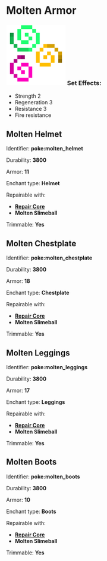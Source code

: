 # Molten Armor

### <img src="https://github.com/ItsMePok/PFE/blob/wikiAssets/MiscIcons/effect_particles.png?raw=true" alt="" data-size="line"> Set Effects:

* Strength 2
* Regeneration 3
* Resistance 3
* Fire resistance

## Molten Helmet

Identifier: **poke:molten\_helmet**

Durability: **3800**

Armor: **11**

Enchant type: **Helmet**

Repairable with:

* [**Repair Core**](https://pfewiki.gitbook.io/home/items/cores/repair-core)
* **Molten Slimeball**

Trimmable: **Yes**

## Molten Chestplate

Identifier: **poke:molten\_chestplate**

Durability: **3800**

Armor: **18**

Enchant type: **Chestplate**

Repairable with:

* [**Repair Core**](https://pfewiki.gitbook.io/home/items/cores/repair-core)
* **Molten Slimeball**

Trimmable: **Yes**

## Molten Leggings

Identifier: **poke:molten\_leggings**

Durability: **3800**

Armor: **17**

Enchant type: **Leggings**

Repairable with:

* [**Repair Core**](https://pfewiki.gitbook.io/home/items/cores/repair-core)
* **Molten Slimeball**

Trimmable: **Yes**

## Molten Boots

Identifier: **poke:molten\_boots**

Durability: **3800**

Armor: **10**

Enchant type: **Boots**

Repairable with:

* [**Repair Core**](https://pfewiki.gitbook.io/home/items/cores/repair-core)
* **Molten Slimeball**

Trimmable: **Yes**
